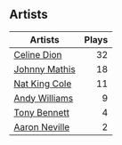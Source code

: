 ## Artists
Artists | Plays 
----- | -----: 
[Celine Dion](/artists/celine-dion-39068) | 32
[Johnny Mathis](/artists/johnny-mathis-14581) | 18
[Nat King Cole](/artists/nat-king-cole-3428) | 11
[Andy Williams](/artists/andy-williams-16425) | 9
[Tony Bennett](/artists/tony-bennett-2564) | 4
[Aaron Neville](/artists/aaron-neville-384) | 2

